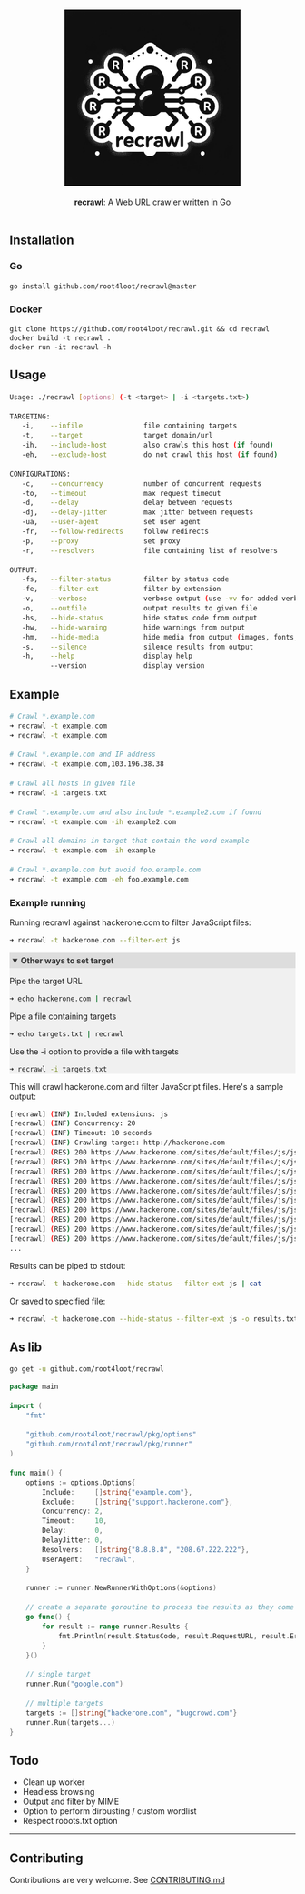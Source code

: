 <br>
<div align="center">
  <br>
  <img src="assets/logo.png" alt="recrawl logo" width="310">
</div>

<br>

<div align="center">
   <strong>recrawl</strong>: A Web URL crawler written in Go
</div>

<br>

## Installation

### Go
```
go install github.com/root4loot/recrawl@master
```

### Docker
```
git clone https://github.com/root4loot/recrawl.git && cd recrawl
docker build -t recrawl .
docker run -it recrawl -h
```

## Usage
```sh
Usage: ./recrawl [options] (-t <target> | -i <targets.txt>)

TARGETING:
   -i,    --infile               file containing targets                               (one per line)      
   -t,    --target               target domain/url                                     (comma-separated)   
   -ih,   --include-host         also crawls this host (if found)                      (comma-separated)   
   -eh,   --exclude-host         do not crawl this host (if found)                     (comma-separated)   

CONFIGURATIONS:
   -c,    --concurrency          number of concurrent requests                         (Default: 20)
   -to,   --timeout              max request timeout                                   (Default: 10 seconds)
   -d,    --delay                delay between requests                                (Default: 0 milliseconds)
   -dj,   --delay-jitter         max jitter between requests                           (Default: 0 milliseconds)
   -ua,   --user-agent           set user agent                                        (Default: Mozilla/5.0)
   -fr,   --follow-redirects     follow redirects                                      (Default: true)
   -p,    --proxy                set proxy                                             (Default: none)
   -r,    --resolvers            file containing list of resolvers                     (Default: System DNS)

OUTPUT:
   -fs,   --filter-status        filter by status code                                 (comma-separated)   
   -fe,   --filter-ext           filter by extension                                   (comma-separated)   
   -v,    --verbose              verbose output (use -vv for added verbosity)                              
   -o,    --outfile              output results to given file
   -hs,   --hide-status          hide status code from output
   -hw,   --hide-warning         hide warnings from output
   -hm,   --hide-media           hide media from output (images, fonts, etc.)
   -s,    --silence              silence results from output
   -h,    --help                 display help
          --version              display version
```

## Example

```sh
# Crawl *.example.com
➜ recrawl -t example.com
➜ recrawl -t example.com

# Crawl *.example.com and IP address
➜ recrawl -t example.com,103.196.38.38

# Crawl all hosts in given file
➜ recrawl -i targets.txt

# Crawl *.example.com and also include *.example2.com if found
➜ recrawl -t example.com -ih example2.com

# Crawl all domains in target that contain the word example
➜ recrawl -t example.com -ih example

# Crawl *.example.com but avoid foo.example.com
➜ recrawl -t example.com -eh foo.example.com
```

### Example running

Running recrawl against hackerone.com to filter JavaScript files:

```sh
➜ recrawl -t hackerone.com --filter-ext js
```

<details open style="background-color: #f0f0f0;">
<summary style="font-weight: bold; color: #333; background-color: #ddd; padding: 5px;">Other ways to set target</summary>

Pipe the target URL
```sh
➜ echo hackerone.com | recrawl
```

Pipe a file containing targets 
```sh
➜ echo targets.txt | recrawl
```

Use the -i option to provide a file with targets
```sh
➜ recrawl -i targets.txt
```
</details>


This will crawl hackerone.com and filter JavaScript files. Here's a sample output:

```sh
[recrawl] (INF) Included extensions: js
[recrawl] (INF) Concurrency: 20
[recrawl] (INF) Timeout: 10 seconds
[recrawl] (INF) Crawling target: http://hackerone.com
[recrawl] (RES) 200 https://www.hackerone.com/sites/default/files/js/js_EOrKavGmjAkpIaCW_cpGJ240OpVZev_5NI-WGIx5URg.js
[recrawl] (RES) 200 https://www.hackerone.com/sites/default/files/js/js_5JbqBIuSpSQJk1bRx1jnlE-pARPyPPF5H07tKLzNC80.js
[recrawl] (RES) 200 https://www.hackerone.com/sites/default/files/js/js_a7_tjanmGpd_aITZ38ofV8QT2o2axkGnWqPwKna1Wf0.js
[recrawl] (RES) 200 https://www.hackerone.com/sites/default/files/js/js_xF9mKu6OVNysPMy7w3zYTWNPFBDlury_lEKDCfRuuHs.js
[recrawl] (RES) 200 https://www.hackerone.com/sites/default/files/js/js_coYiv6lRieZN3l0IkRYgmvrMASvFk2BL-jdq5yjFbGs.js
[recrawl] (RES) 200 https://www.hackerone.com/sites/default/files/js/js_Z1eePR_Hbt8TCXBt3JlFoTBdW2k9-IFI3f96O21Dwdw.js
[recrawl] (RES) 200 https://www.hackerone.com/sites/default/files/js/js_LEbRIvnUToqIQrjG9YpPgaIHK6o77rKVGouOaWLGI5k.js
[recrawl] (RES) 200 https://www.hackerone.com/sites/default/files/js/js_ol7H2KkxPxe7E03XeuZQO5qMcg0RpfSOgrm_Kg94rOs.js
[recrawl] (RES) 200 https://www.hackerone.com/sites/default/files/js/js_p5BLPpvjnAGGBCPUsc4EmBUw9IUJ0jMj-QY_1ZpOKG4.js
[recrawl] (RES) 200 https://www.hackerone.com/sites/default/files/js/js_V5P0-9GKw8QQe-7oWrMD44IbDva6o8GE-cZS7inJr-g.js
...
```

Results can be piped to stdout:

```sh
➜ recrawl -t hackerone.com --hide-status --filter-ext js | cat
```

Or saved to specified file:

```sh
➜ recrawl -t hackerone.com --hide-status --filter-ext js -o results.txt
```

## As lib
```sh
go get -u github.com/root4loot/recrawl
```

```go
package main

import (
	"fmt"

	"github.com/root4loot/recrawl/pkg/options"
	"github.com/root4loot/recrawl/pkg/runner"
)

func main() {
	options := options.Options{
		Include:     []string{"example.com"},
		Exclude:     []string{"support.hackerone.com"},
		Concurrency: 2,
		Timeout:     10,
		Delay:       0,
		DelayJitter: 0,
		Resolvers:   []string{"8.8.8.8", "208.67.222.222"},
		UserAgent:   "recrawl",
	}

	runner := runner.NewRunnerWithOptions(&options)

	// create a separate goroutine to process the results as they come in
	go func() {
		for result := range runner.Results {
			fmt.Println(result.StatusCode, result.RequestURL, result.Error)
		}
	}()

	// single target
	runner.Run("google.com")

	// multiple targets
	targets := []string{"hackerone.com", "bugcrowd.com"}
	runner.Run(targets...)
}

```

## Todo

- Clean up worker
- Headless browsing
- Output and filter by MIME
- Option to perform dirbusting / custom wordlist
- Respect robots.txt option

---

## Contributing

Contributions are very welcome. See [CONTRIBUTING.md](CONTRIBUTING.md)
